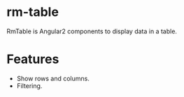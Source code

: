 # rm-table
RmTable is Angular2 components to display data in a table.

# Features
- Show rows and columns.
- Filtering.
